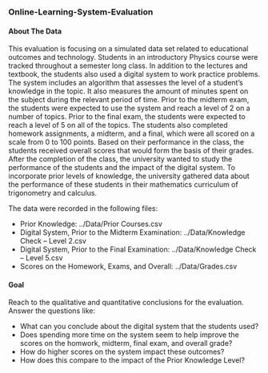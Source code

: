### Online-Learning-System-Evaluation

#### About The Data
This evaluation is focusing on a simulated data set related to educational outcomes and technology. Students in an introductory Physics course were tracked throughout a semester long class. In addition to the lectures and textbook, the students also used a digital system to work practice problems. The system includes an algorithm that assesses the level of a student’s knowledge in the topic. It also measures the amount of minutes spent on the subject during the relevant period of time. Prior to the midterm exam, the students were expected to use the system and reach a level of 2 on a number of topics. Prior to the final exam, the students were expected to reach a level of 5 on all of the topics. The students also completed homework assignments, a midterm, and a final, which were all scored on a scale from 0 to 100 points. Based on their performance in the class, the students received overall scores that would form the basis of their grades. After the completion of the class, the university wanted to study the performance of the students and the impact of the digital system. To incorporate prior levels of knowledge, the university gathered data about the performance of these students in their mathematics curriculum of trigonometry and calculus.

The data were recorded in the following files:
* Prior Knowledge: ../Data/Prior Courses.csv
* Digital System, Prior to the Midterm Examination: ../Data/Knowledge Check – Level 2.csv
* Digital System, Prior to the Final Examination: ../Data/Knowledge Check – Level 5.csv
* Scores on the Homework, Exams, and Overall: ../Data/Grades.csv

#### Goal
Reach to the qualitative and quantitative conclusions for the evaluation. Answer the questions like:
* What can you conclude about the digital system that the students used? 
* Does spending more time on the system seem to help improve the scores on the homwork, midterm, final exam, and overall grade? 
* How do higher scores on the system impact these outcomes? 
* How does this compare to the impact of the Prior Knowledge Level?
